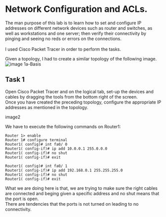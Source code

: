 # Network Configuration and ACLs.
The man purpose of this lab is to learn how to set and configure IP addresses on different network devices such as router and switches, as well as workstations and one server;
then verify their connectivity by pinging and seeing no reds or errors on the connections.<br /> <br />
I used Cisco Packet Tracer in order to perform the tasks. <br />

Given a topology, I had to create a similar topology of the following image. 
![image 1a-Basis](https://github.com/user-attachments/assets/c36881d2-15f7-4bcf-a2f5-b8bdf774e5b0)

## Task 1
Open Cisco Packet Tracer and on the logical tab, set-up the devices and cables by dragging the tools from the bottom right of the screen.<br />
Once you have created the preceding topology, configure the appropriate IP addresses as mentioned in the topology. 

image2

We have to execute the following commands on Router1:
```
Router 1> enable
Router 1# configure terminal
Router1( config)# int fa0/ 0 
Router1( config-if)# ip add 10.0.0.1 255.0.0.0 
Router1( config-if)# no shut 
Router1( config-if)# exit 

Router1( config)# int fa0/ 1 
Router1( config-if)# ip add 192.168.0.1 255.255.255.0 
Router1( config-if)# no shut 
Router1( config-if)# exit

```
What we are doing here is that, we are trying to make sure the right cables are connected and beging given a specific address and no shut means that the port is open. <br />
There are tendencies that the ports is not turned on leading to no connectivity.

